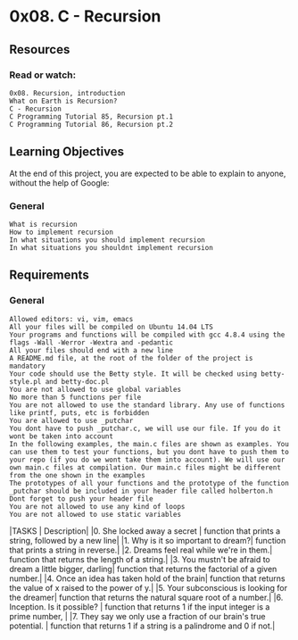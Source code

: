 # 0x08. C - Recursion

## Resources

### Read or watch:


    0x08. Recursion, introduction
    What on Earth is Recursion?
    C - Recursion
    C Programming Tutorial 85, Recursion pt.1
    C Programming Tutorial 86, Recursion pt.2

## Learning Objectives

At the end of this project, you are expected to be able to explain to anyone, without the help of Google:

### General


    What is recursion
    How to implement recursion
    In what situations you should implement recursion
    In what situations you shouldnt implement recursion


## Requirements

### General


    Allowed editors: vi, vim, emacs
    All your files will be compiled on Ubuntu 14.04 LTS
    Your programs and functions will be compiled with gcc 4.8.4 using the flags -Wall -Werror -Wextra and -pedantic
    All your files should end with a new line
    A README.md file, at the root of the folder of the project is mandatory
    Your code should use the Betty style. It will be checked using betty-style.pl and betty-doc.pl
    You are not allowed to use global variables
    No more than 5 functions per file
    You are not allowed to use the standard library. Any use of functions like printf, puts, etc is forbidden
    You are allowed to use _putchar
    You dont have to push _putchar.c, we will use our file. If you do it wont be taken into account
    In the following examples, the main.c files are shown as examples. You can use them to test your functions, but you dont have to push them to your repo (if you do we wont take them into account). We will use our own main.c files at compilation. Our main.c files might be different from the one shown in the examples
    The prototypes of all your functions and the prototype of the function _putchar should be included in your header file called holberton.h
    Dont forget to push your header file
    You are not allowed to use any kind of loops
    You are not allowed to use static variables

|TASKS | Description|
|0. She locked away a secret | function that prints a string, followed by a new line|
|1. Why is it so important to dream?| function that prints a string in reverse.|
|2. Dreams feel real while we're in them.| function that returns the length of a string.|
|3. You mustn't be afraid to dream a little bigger, darling| function that returns the factorial of a given number.|
|4. Once an idea has taken hold of the brain| function that returns the value of x raised to the power of y.|
|5. Your subconscious is looking for the dreamer| function that returns the natural square root of a number.|
|6. Inception. Is it possible? | function that returns 1 if the input integer is a prime number, |
|7. They say we only use a fraction of our brain's true potential. | function that returns 1 if a string is a palindrome and 0 if not.|

